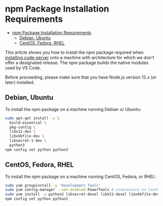 <!-- START doctoc generated TOC please keep comment here to allow auto update -->
<!-- DON'T EDIT THIS SECTION, INSTEAD RE-RUN doctoc TO UPDATE -->
# npm Package Installation Requirements

- [npm Package Installation Requirements](#npm-package-installation-requirements)
  - [Debian, Ubuntu](#debian-ubuntu)
  - [CentOS, Fedora, RHEL](#centos-fedora-rhel)

<!-- END doctoc generated TOC please keep comment here to allow auto update -->

This article shows you how to install the npm package required when [installing code-server](./install.md#yarn-npm) onto a machine with architecture for which we don't offer a designated release. The npm package builds the native modules used by VS Code.

Before proceeding, please make sure that you have Node.js version 12.x (or later) installed.

## Debian, Ubuntu

To install the npm package on a machine running Debian or Ubuntu:

```bash
sudo apt-get install -y \
  build-essential \
  pkg-config \
  libx11-dev \
  libxkbfile-dev \
  libsecret-1-dev \
  python3
npm config set python python3
```

## CentOS, Fedora, RHEL

To install the npm package on a machine running CentOS, Fedora, or RHEL:

```bash
sudo yum groupinstall -y 'Development Tools'
sudo yum config-manager --set-enabled PowerTools # unnecessary on CentOS 7
sudo yum install -y python2 libsecret-devel libX11-devel libxkbfile-devel
npm config set python python2
```
